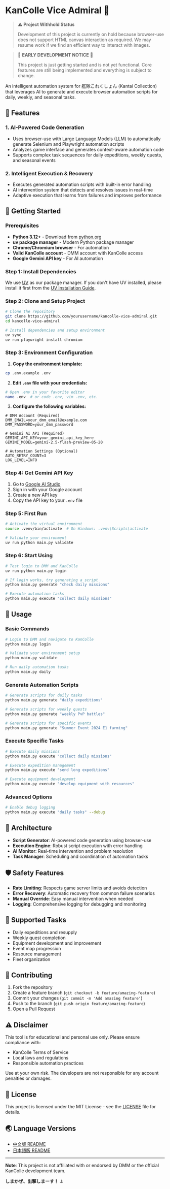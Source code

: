 # KanColle Vice Admiral 🚢

> **⚠️ Project Withhold Status**
>
> Development of this project is currently on hold because browser-use does not support HTML canvas interaction as required. We may resume work if we find an efficient way to interact with images.

> 🚧 **EARLY DEVELOPMENT NOTICE** 🚧
> 
> This project is just getting started and is not yet functional. Core features are still being implemented and everything is subject to change.

An intelligent automation system for 艦隊これくしょん (Kantai Collection) that leverages AI to generate and execute browser automation scripts for daily, weekly, and seasonal tasks.

## 🎯 Features

### 1. AI-Powered Code Generation
- Uses browser-use with Large Language Models (LLM) to automatically generate Selenium and Playwright automation scripts
- Analyzes game interface and generates context-aware automation code
- Supports complex task sequences for daily expeditions, weekly quests, and seasonal events

### 2. Intelligent Execution & Recovery
- Executes generated automation scripts with built-in error handling
- AI intervention system that detects and resolves issues in real-time
- Adaptive execution that learns from failures and improves performance

## 🚀 Getting Started

### Prerequisites
- **Python 3.12+** - Download from [python.org](https://www.python.org/downloads/)
- **uv package manager** - Modern Python package manager
- **Chrome/Chromium browser** - For automation
- **Valid KanColle account** - DMM account with KanColle access
- **Google Gemini API key** - For AI automation

### Step 1: Install Dependencies

We use [UV](https://docs.astral.sh/uv/) as our package manager. If you don't have UV installed, please install it first from the [UV Installation Guide](https://docs.astral.sh/uv/getting-started/installation/).

### Step 2: Clone and Setup Project

```bash
# Clone the repository
git clone https://github.com/yourusername/kancolle-vice-admiral.git
cd kancolle-vice-admiral

# Install dependencies and setup environment
uv sync
uv run playwright install chromium
```

### Step 3: Environment Configuration

1. **Copy the environment template:**
```bash
cp .env.example .env
```

2. **Edit `.env` file with your credentials:**
```bash
# Open .env in your favorite editor
nano .env  # or code .env, vim .env, etc.
```

3. **Configure the following variables:**
```env
# DMM Account (Required)
DMM_EMAIL=your_dmm_email@example.com
DMM_PASSWORD=your_dmm_password

# Gemini AI API (Required)
GEMINI_API_KEY=your_gemini_api_key_here
GEMINI_MODEL=gemini-2.5-flash-preview-05-20

# Automation Settings (Optional)
AUTO_RETRY_COUNT=3
LOG_LEVEL=INFO
```

### Step 4: Get Gemini API Key

1. Go to [Google AI Studio](https://aistudio.google.com/)
2. Sign in with your Google account
3. Create a new API key
4. Copy the API key to your `.env` file

### Step 5: First Run

```bash
# Activate the virtual environment
source .venv/bin/activate  # On Windows: .venv\Scripts\activate

# Validate your environment
uv run python main.py validate
```

### Step 6: Start Using

```bash
# Test login to DMM and KanColle
uv run python main.py login

# If login works, try generating a script
python main.py generate "check daily missions"

# Execute automation tasks
python main.py execute "collect daily missions"
```

## 📖 Usage

### Basic Commands

```bash
# Login to DMM and navigate to KanColle
python main.py login

# Validate your environment setup
python main.py validate

# Run daily automation tasks
python main.py daily
```

### Generate Automation Scripts
```bash
# Generate scripts for daily tasks
python main.py generate "daily expeditions"

# Generate scripts for weekly quests
python main.py generate "weekly PvP battles"

# Generate scripts for specific events
python main.py generate "Summer Event 2024 E1 farming"
```

### Execute Specific Tasks
```bash
# Execute daily missions
python main.py execute "collect daily missions"

# Execute expedition management
python main.py execute "send long expeditions"

# Execute equipment development
python main.py execute "develop equipment with resources"
```

### Advanced Options
```bash
# Enable debug logging
python main.py execute "daily tasks" --debug
```

## 🔧 Architecture

- **Script Generator**: AI-powered code generation using browser-use
- **Execution Engine**: Robust script execution with error handling
- **AI Monitor**: Real-time intervention and problem resolution
- **Task Manager**: Scheduling and coordination of automation tasks

## 🛡️ Safety Features

- **Rate Limiting**: Respects game server limits and avoids detection
- **Error Recovery**: Automatic recovery from common failure scenarios
- **Manual Override**: Easy manual intervention when needed
- **Logging**: Comprehensive logging for debugging and monitoring

## 📝 Supported Tasks

- Daily expeditions and resupply
- Weekly quest completion
- Equipment development and improvement
- Event map progression
- Resource management
- Fleet organization

## 🤝 Contributing

1. Fork the repository
2. Create a feature branch (`git checkout -b feature/amazing-feature`)
3. Commit your changes (`git commit -m 'Add amazing feature'`)
4. Push to the branch (`git push origin feature/amazing-feature`)
5. Open a Pull Request

## ⚠️ Disclaimer

This tool is for educational and personal use only. Please ensure compliance with:
- KanColle Terms of Service
- Local laws and regulations
- Responsible automation practices

Use at your own risk. The developers are not responsible for any account penalties or damages.

## 📄 License

This project is licensed under the MIT License - see the [LICENSE](LICENSE) file for details.

## 🌏 Language Versions

- [中文版 README](README.zh.md)
- [日本語版 README](README.ja.md)

---

**Note**: This project is not affiliated with or endorsed by DMM or the official KanColle development team.

**しまかぜ、出撃しまーす！** ⚓ 

